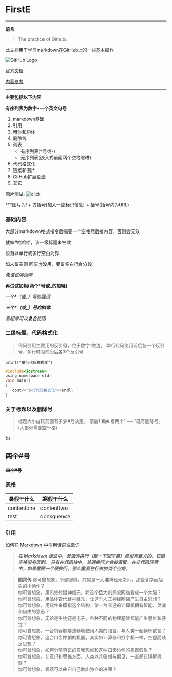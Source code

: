 # FirstE

***

__前言__

> The practice of Github.

此文档用于学习markdown在GitHub上的一些基本操作

![GitHub Logo](http://static.oschina.net/uploads/img/201304/17033907_yA2V.jpg)

[官方文档](https://guides.github.com/features/mastering-markdown/)

[内容参考](https://www.yaosansi.com/post/markdown-on-github/ "双引号添加链接说明,需要与链接在同一括号内")

***

__主要包括以下内容__

**有序列表为数字+一个英文句号**
1. markdown基础
2. 引用
3. 粗体和斜体
4. 删除线
5. 列表
    * 有序列表(\*号或\-)
    * 无序列表(嵌入式前面两个空格缩进)
6. 代码格式化
7. 链接和图片
8. GitHub扩展语法
9. 其它


图片测试: ![click](http://static.oschina.net/uploads/img/201304/17033908_N1hN.jpg)

***图片为\! + 方括号\[加入一些标识信息\] + 括号\(括号内为URL\)

### 基础内容

大部分markdown格式指令后需要一个空格然后接内容，否则会无效

就如#哈哈哈，该一级标题未生效

段落以单行或多行空白为界

如未留空则
回车也没用，要留空白行会分段

*先试试强调吧*

**再试试加粗(两个\*号或\_的加粗)**

*一个\*（或\_）号的强调*

***三个\*（或\_）号的斜体***

_看起来可以**复合**使用_

### 二级标题，代码格式化
> 代码引用主要用的反引号，位于数字1左边。
> 单行代码使用前后各一个反引号，多行时段前段后各3个反引号

` print("单行代码格式化") `

``` c
#include<iostream>
using namespace std;
void main()
{
   cout<<"多行代码格式化"<<endl;
}
```



### 关于标题以及删除号
> 标题大小由其前面有多少#号决定。
> 前后1 __`紧挨`__ 着两个“ ~~ ”既有删除号。(大部分需要空一格)

如

## ~~两个#号~~
#### ~~四个#号~~

### 表格

暑假干什么 | 寒假干什么 
--------- | ---------
contentone | contenttwo
test | consquence 

### 引用

[如何在 Markdown 中引用诗词或歌词](https://yihui.name/cn/2018/07/quote-poem/)

> ***在 Markdown 语法中，普通的换行（敲一下回车键）是没有意义的，它跟空格没有区别。
只有在代码块中，普通换行才会被保留。在非代码环境中，如果需要一个硬换行，那么需要在行末加两个空格。***

> __图灵传__
> 你可曾想象，所谓智能，其实是一大堆神经元之间，那些复杂而抽象的小动作？  
 你可曾想象，用蚂蚁代替神经元，将这个巨大的蚂蚁网络看成一个大脑？  
 你可曾想象，用晶体管代替神经元，让这个人工神经网络产生自主思想？  
 你可曾想象，用软件来模拟这个结构，使一台普通的计算机拥有智能、灵魂和自由的意志？  
 你可曾想象，无论是生物还是电子，各种不同的物理基础都能产生思维和感觉？  
 你可曾想象，一台机器能够流畅地使用人类的语言，与人类一起畅所欲言？  
 你可曾想象，这台口齿伶俐的机器，其实如计算器和打字机一样，空虚而缺乏思想？  
 你可曾想象，如何分辨真正的自我思维和这种口齿伶俐的机器假象？  
 你可曾想象，在意识和思维方面，人类以其傲慢与偏见，一直都在误解机器？  
 你可曾想象，机器可以由它自己做出独立的决策？  


